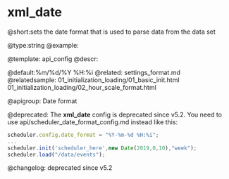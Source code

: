 xml_date
=============

@short:sets the date format that is used to parse data from the data set 
	

@type:string
@example:


@template:	api_config
@descr:

@default:%m/%d/%Y %H:%i
@related:
	settings_format.md
@relatedsample:
	01_initialization_loading/01_basic_init.html
    01_initialization_loading/02_hour_scale_format.html
    
@apigroup: Date format

@deprecated:
The **xml_date** config is deprecated since v5.2. You need to use api/scheduler_date_format_config.md instead like this:

~~~js
scheduler.config.date_format = "%Y-%m-%d %H:%i";
...
scheduler.init('scheduler_here',new Date(2019,0,10),"week");
scheduler.load("/data/events");
~~~

@changelog:
deprecated since v5.2